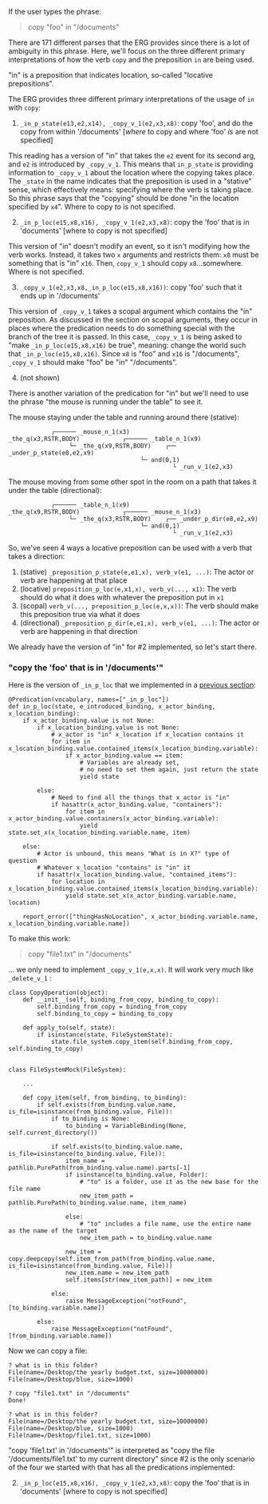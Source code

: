 
If the user types the phrase:

> copy "foo" in "/documents"

There are 171 different parses that the ERG provides since there is a lot of ambiguity in this phrase.  Here, we'll focus on the three different primary interpretations of how the verb `copy` and the preposition `in` are being used.

"in" is a preposition that indicates location, so-called "locative prepositions". 


The ERG provides three different primary interpretations of the usage of `in` with `copy`:

1. `_in_p_state(e13,e2,x14), _copy_v_1(e2,x3,x8)`: copy 'foo', and do the copy from within '/documents' [*where* to copy and where 'foo' *is* are not specified]

This reading has a version of "in" that takes the `e2` event for its second arg, and `e2` is introduced by `_copy_v_1`. This means that `in_p_state` is providing information to `_copy_v_1` about the location where the copying takes place.  The `_state` in the name indicates that the preposition is used in a "stative" sense, which effectively means: specifying where the verb is taking place. So this phrase says that the "copying" should be done "in the location specified by `x4`".  Where to copy *to* is not specified.

2. `_in_p_loc(e15,x8,x16), _copy_v_1(e2,x3,x8)`: copy the 'foo' that is in 'documents' [where to copy is not specified]

This version of "in" doesn't modify an event, so it isn't modifying how the verb works. Instead, it takes two `x` arguments and restricts them: `x8` must be something that is "in" `x16`. Then, `copy_v_1` should copy `x8`...somewhere.  Where is not specified.

3. `_copy_v_1(e2,x3,x8,_in_p_loc(e15,x8,x16))`: copy 'foo' such that it ends up in '/documents'

This version of `_copy_v_1` takes a scopal argument which contains the "in" preposition. As discussed in the section on scopal arguments, they occur in places where the predication needs to do something special with the branch of the tree it is passed.  In this case, `_copy_v_1` is being asked to "make `_in_p_loc(e15,x8,x16)` be true", meaning: change the world such that `_in_p_loc(e15,x8,x16)`. Since `x8` is "foo" and `x16` is "/documents", `_copy_v_1` should make "foo" be "in" "/documents".

4. (not shown)

There is another variation of the predication for "in" but we'll need to use the phrase "the mouse is running under the table" to see it. 

The mouse staying under the table and running around there (stative):
~~~
            ┌────── _mouse_n_1(x3)
_the_q(x3,RSTR,BODY)            ┌────── _table_n_1(x9)
                 └─ _the_q(x9,RSTR,BODY)    ┌── _under_p_state(e8,e2,x9)
                                     └─ and(0,1)
                                              └ _run_v_1(e2,x3)
~~~

The mouse moving from some other spot in the room on a path that takes it under the table (directional):
~~~
            ┌────── _table_n_1(x9)
_the_q(x9,RSTR,BODY)            ┌────── _mouse_n_1(x3)
                 └─ _the_q(x3,RSTR,BODY)    ┌── _under_p_dir(e8,e2,x9)
                                     └─ and(0,1)
                                              └ _run_v_1(e2,x3)
~~~

So, we've seen 4 ways a locative preposition can be used with a verb that takes a direction:

1. (stative) `_preposition_p_state(e,e1,x), verb_v(e1, ...)`: The actor or verb are happening at that place
2. (locative) `preposition_p_loc(e,x1,x), verb_v(..., x1)`: The verb should do what it does with whatever the preposition put in `x1`
3. (scopal) `verb_v(..., preposition_p_loc(e,x,x))`: The verb should make this preposition true via what it does
4. (directional) `_preposition_p_dir(e,e1,x), verb_v(e1, ...)`: The actor or verb are happening in that direction

We already have the version of "in" for #2 implemented, so let's start there.

### "copy the 'foo' that is in '/documents'"
Here is the version of `_in_p_loc` that we implemented in a [previous section](devvocabIn_p_loc):

~~~
@Predication(vocabulary, names=["_in_p_loc"])
def in_p_loc(state, e_introduced_binding, x_actor_binding, x_location_binding):
    if x_actor_binding.value is not None:
        if x_location_binding.value is not None:
            # x_actor is "in" x_location if x_location contains it
            for item in x_location_binding.value.contained_items(x_location_binding.variable):
                if x_actor_binding.value == item:
                    # Variables are already set,
                    # no need to set them again, just return the state
                    yield state

        else:
            # Need to find all the things that x_actor is "in"
            if hasattr(x_actor_binding.value, "containers"):
                for item in x_actor_binding.value.containers(x_actor_binding.variable):
                    yield state.set_x(x_location_binding.variable.name, item)

    else:
        # Actor is unbound, this means "What is in X?" type of question
        # Whatever x_location "contains" is "in" it
        if hasattr(x_location_binding.value, "contained_items"):
            for location in x_location_binding.value.contained_items(x_location_binding.variable):
                yield state.set_x(x_actor_binding.variable.name, location)

    report_error(["thingHasNoLocation", x_actor_binding.variable.name, x_location_binding.variable.name])
~~~

To make this work:

> copy "file1.txt" in "/documents"

... we only need to implement `_copy_v_1(e,x,x)`.  It will work very much like `_delete_v_1` [](../devhowto/devhowtoSimpleCommands):

~~~
class CopyOperation(object):
    def __init__(self, binding_from_copy, binding_to_copy):
        self.binding_from_copy = binding_from_copy
        self.binding_to_copy = binding_to_copy

    def apply_to(self, state):
        if isinstance(state, FileSystemState):
            state.file_system.copy_item(self.binding_from_copy, self.binding_to_copy)
            
            
class FileSystemMock(FileSystem):

    ...
    
    def copy_item(self, from_binding, to_binding):
        if self.exists(from_binding.value.name, is_file=isinstance(from_binding.value, File)):
            if to_binding is None:
                to_binding = VariableBinding(None, self.current_directory())

            if self.exists(to_binding.value.name, is_file=isinstance(to_binding.value, File)):
                item_name = pathlib.PurePath(from_binding.value.name).parts[-1]
                if isinstance(to_binding.value, Folder):
                    # "to" is a folder, use it as the new base for the file name
                    new_item_path = pathlib.PurePath(to_binding.value.name, item_name)

                else:
                    # "to" includes a file name, use the entire name as the name of the target
                    new_item_path = to_binding.value.name

                new_item = copy.deepcopy(self.item_from_path(from_binding.value.name, is_file=isinstance(from_binding.value, File)))
                new_item.name = new_item_path
                self.items[str(new_item_path)] = new_item

            else:
                raise MessageException("notFound", [to_binding.variable.name])

        else:
            raise MessageException("notFound", [from_binding.variable.name])
~~~

Now we can copy a file:
~~~
? what is in this folder?
File(name=/Desktop/the yearly budget.txt, size=10000000)
File(name=/Desktop/blue, size=1000)

? copy "file1.txt" in "/documents"
Done!

? what is in this folder?
File(name=/Desktop/the yearly budget.txt, size=10000000)
File(name=/Desktop/blue, size=1000)
File(name=/Desktop/file1.txt, size=1000)
~~~

"copy 'file1.txt' in '/documents'" is interpreted as "copy the file '/documents/file1.txt' to my current directory" since #2 is the only scenario of the four we started with that has all the predications implemented:

2. `_in_p_loc(e15,x8,x16), _copy_v_1(e2,x3,x8)`: copy the 'foo' that is in 'documents' [where to copy is not specified]


